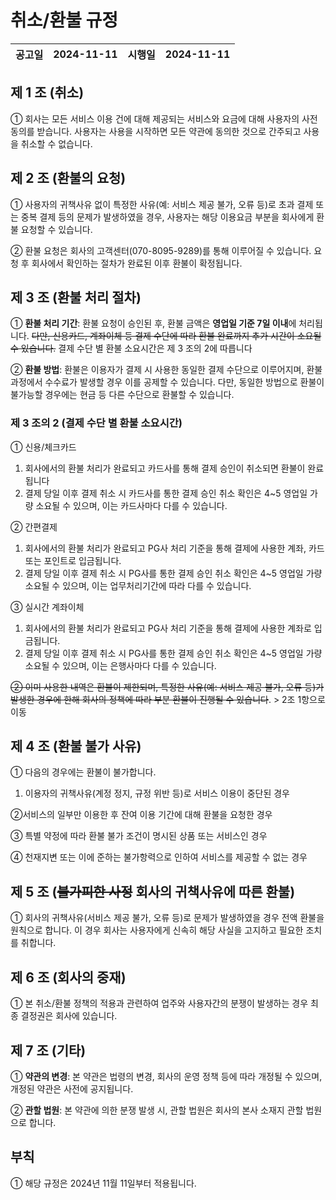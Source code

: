 # 취소/환불 규정

| **공고일** | **2024-11-11** | **시행일** | **2024-11-11** |
| --- | --- | --- | --- |

## 제 1 조 (취소)

① 회사는 모든 서비스 이용 건에 대해 제공되는 서비스와 요금에 대해 사용자의 사전 동의를 받습니다. 사용자는 사용을 시작하면 모든 약관에 동의한 것으로 간주되고 사용을 취소할 수 없습니다.

## 제 2 조 (환불의 요청)

① 사용자의 귀책사유 없이 특정한 사유(예: 서비스 제공 불가, 오류 등)로 초과 결제 또는 중복 결제 등의 문제가 발생하였을 경우, 사용자는 해당 이용요금 부분을 회사에게 환불 요청할 수 있습니다.

② 환불 요청은 회사의 고객센터(070-8095-9289)를 통해 이루어질 수 있습니다. 요청 후 회사에서 확인하는 절차가 완료된 이후 환불이 확정됩니다.

## 제 3 조 (환불 처리 절차)

① **환불 처리 기간**: 환불 요청이 승인된 후, 환불 금액은 **영업일 기준 7일 이내**에 처리됩니다. ~~다만, 신용카드, 계좌이체 등 결제 수단에 따라 환불 완료까지 추가 시간이 소요될 수 있습니다.~~ 결제 수단 별 환불 소요시간은 제 3 조의 2에 따릅니다

② **환불 방법**: 환불은 이용자가 결제 시 사용한 동일한 결제 수단으로 이루어지며, 환불 과정에서 수수료가 발생할 경우 이를 공제할 수 있습니다. 다만, 동일한 방법으로 환불이 불가능할 경우에는 현금 등 다른 수단으로 환불할 수 있습니다.

### **제 3 조의 2 (결제 수단 별 환불 소요시간)**

① 신용/체크카드

1. 회사에서의 환불 처리가 완료되고 카드사를 통해 결제 승인이 취소되면 환불이 완료됩니다
2. 결제 당일 이후 결제 취소 시 카드사를 통한 결제 승인 취소 확인은 4~5 영업일 가량 소요될 수 있으며, 이는 카드사마다 다를 수 있습니다.

② 간편결제

1. 회사에서의 환불 처리가 완료되고 PG사 처리 기준을 통해 결제에 사용한 계좌, 카드 또는 포인트로 입금됩니다.
2. 결제 당일 이후 결제 취소 시 PG사를 통한 결제 승인 취소 확인은 4~5 영업일 가량 소요될 수 있으며, 이는 업무처리기간에 따라 다를 수 있습니다.

③ 실시간 계좌이체

1. 회사에서의 환불 처리가 완료되고 PG사 처리 기준을 통해 결제에 사용한 계좌로 입금됩니다.
2. 결제 당일 이후 결제 취소 시 PG사를 통한 결제 승인 취소 확인은 4~5 영업일 가량 소요될 수 있으며, 이는 은행사마다 다를 수 있습니다.

~~② 이미 사용한 내역은 환불이 제한되며, 특정한 사유(예: 서비스 제공 불가, 오류 등)가 발생한 경우에 한해 회사의 정책에 따라 부분 환불이 진행될 수 있습니다~~. > 2조 1항으로 이동

## 제 4 조 (환불 불가 사유)

① 다음의 경우에는 환불이 불가합니다.

1. 이용자의 귀책사유(계정 정지, 규정 위반 등)로 서비스 이용이 중단된 경우

②서비스의 일부만 이용한 후 잔여 이용 기간에 대해 환불을 요청한 경우

③ 특별 약정에 따라 환불 불가 조건이 명시된 상품 또는 서비스인 경우

④ 천재지변 또는 이에 준하는 불가항력으로 인하여 서비스를 제공할 수 없는 경우

## 제 5 조 (~~불가피한 사정~~ 회사의 귀책사유에 따른 환불)

① 회사의 귀책사유(서비스 제공 불가, 오류 등)로 문제가 발생하였을 경우 전액 환불을 원칙으로 합니다. 이 경우 회사는 사용자에게 신속히 해당 사실을 고지하고 필요한 조치를 취합니다.

## 제 6 조 (회사의 중재)

① 본 취소/환불 정책의 적용과 관련하여 업주와 사용자간의 분쟁이 발생하는 경우 최종 결정권은 회사에 있습니다.

## 제 7 조 (기타)

① **약관의 변경**: 본 약관은 법령의 변경, 회사의 운영 정책 등에 따라 개정될 수 있으며, 개정된 약관은 사전에 공지됩니다.

② **관할 법원**: 본 약관에 의한 분쟁 발생 시, 관할 법원은 회사의 본사 소재지 관할 법원으로 합니다.

## 부칙

① 해당 규정은 2024년 11월 11일부터 적용됩니다.